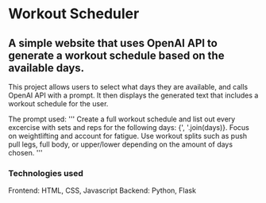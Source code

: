 # Workout Scheduler

## A simple website that uses OpenAI API to generate a workout schedule based on the available days.
 
This project allows users to select what days they are available, and calls OpenAI API with a prompt. It then displays the generated text that includes a workout schedule for the user.

The prompt used:
'''
Create a full workout schedule and list out every excercise with sets and reps for the following days: {', '.join(days)}. 
Focus on weightlifting and account for fatigue.
Use workout splits such as push pull legs, full body, or upper/lower depending on the amount of days chosen.
'''

### Technologies used
Frontend: HTML, CSS, Javascript
Backend: Python, Flask
